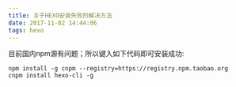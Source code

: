 ```yaml
---
title: 关于HEXO安装失败的解决方法
date: 2017-11-02 14:44:06
tags: hexo
---
```

目前国内npm源有问题；所以键入如下代码即可安装成功:

```
npm install -g cnpm --registry=https://registry.npm.taobao.org
cnpm install hexo-cli -g
```